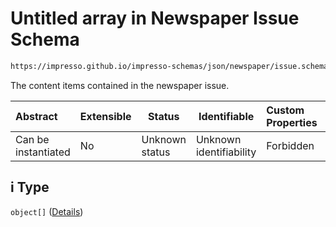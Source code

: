 # Untitled array in Newspaper Issue Schema

```txt
https://impresso.github.io/impresso-schemas/json/newspaper/issue.schema.json#/properties/i
```

The content items contained in the newspaper issue.


| Abstract            | Extensible | Status         | Identifiable            | Custom Properties | Additional Properties | Access Restrictions | Defined In                                                             |
| :------------------ | ---------- | -------------- | ----------------------- | :---------------- | --------------------- | ------------------- | ---------------------------------------------------------------------- |
| Can be instantiated | No         | Unknown status | Unknown identifiability | Forbidden         | Allowed               | none                | [issue.schema.json\*](../out/issue.schema.json "open original schema") |

## i Type

`object[]` ([Details](issue-properties-i-items.md))
